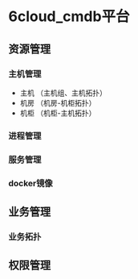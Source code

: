 # 6cloud_cmdb平台

## 资源管理
### 主机管理
* 主机 （主机组、主机拓扑）
* 机房 （机房-机柜拓扑）
* 机柜 （机柜-主机拓扑）
### 进程管理
### 服务管理
### docker镜像

## 业务管理
### 业务拓扑

## 权限管理

